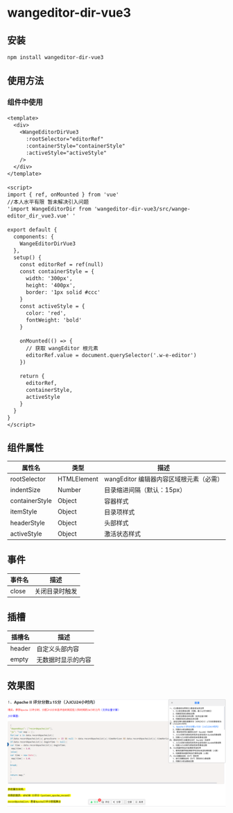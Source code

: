 # wangeditor-dir-vue3

## 安装

```bash
npm install wangeditor-dir-vue3
```

## 使用方法

### 组件中使用

```vue
<template>
  <div>
    <WangeEditorDirVue3 
      :rootSelector="editorRef" 
      :containerStyle="containerStyle"
      :activeStyle="activeStyle"
    />
  </div>
</template>

<script>
import { ref, onMounted } from 'vue'
//本人水平有限 暂未解决引入问题
'import WangeEditorDir from 'wangeditor-dir-vue3/src/wange-editor_dir_vue3.vue' '

export default {
  components: {
    WangeEditorDirVue3
  },
  setup() {
    const editorRef = ref(null)
    const containerStyle = {
      width: '300px',
      height: '400px',
      border: '1px solid #ccc'
    }
    const activeStyle = {
      color: 'red',
      fontWeight: 'bold'
    }

    onMounted(() => {
      // 获取 wangEditor 根元素
      editorRef.value = document.querySelector('.w-e-editor')
    })

    return {
      editorRef,
      containerStyle,
      activeStyle
    }
  }
}
</script>
```


## 组件属性

| 属性名 | 类型 | 描述 |
| --- | --- | --- |
| rootSelector | HTMLElement | wangEditor 编辑器内容区域根元素（必需） |
| indentSize | Number | 目录缩进间隔（默认：15px） |
| containerStyle | Object | 容器样式 |
| itemStyle | Object | 目录项样式 |
| headerStyle | Object | 头部样式 |
| activeStyle | Object | 激活状态样式 |

## 事件

| 事件名 | 描述 |
| --- | --- |
| close | 关闭目录时触发 |

## 插槽

| 插槽名 | 描述 |
| --- | --- |
| header | 自定义头部内容 |
| empty | 无数据时显示的内容 |




## 效果图
![](./image.png)